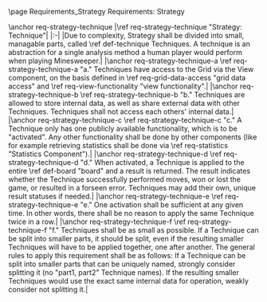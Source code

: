 \page Requirements_Strategy Requirements: Strategy

\anchor req-strategy-technique
|\ref req-strategy-technique "Strategy: Technique"|
|:-|
|Due to complexity, Strategy shall be divided into small, managable parts, called \ref def-technique Techniques. A technique is an abstraction for a single analysis method a human player would perform when playing Minesweeper.|
|\anchor req-strategy-technique-a \ref req-strategy-technique-a "a." Techniques have access to the Grid via the View component, on the basis defined in \ref req-grid-data-access "grid data access" and \ref req-view-functionality "view functionality".|
|\anchor req-strategy-technique-b \ref req-strategy-technique-b "b." Techniques are allowed to store internal data, as well as share external data with other Techniques. Techniques shall not access each others' internal data.|
|\anchor req-strategy-technique-c \ref req-strategy-technique-c "c." A Technique only has one publicly available functionality, which is to be "activated". Any other functionality shall be done by other components (like for example retrieving statistics shall be done via \ref req-statistics "Statistics Component").|
|\anchor req-strategy-technique-d \ref req-strategy-technique-d "d." When activated, a Technique is applied to the entire \ref def-board "board" and a result is returned. The result indicates whether the Technique successfully performed moves, won or lost the game, or resulted in a forseen error. Techniques may add their own, unique result statuses if needed.|
|\anchor req-strategy-technique-e \ref req-strategy-technique-e "e." One activation shall be sufficient at any given time. In other words, there shall be no reason to apply the same Technique twice in a row.|
|\anchor req-strategy-technique-f \ref req-strategy-technique-f "f." Techniques shall be as small as possible. If a Technique can be split into smaller parts, it should be split, even if the resulting smaller Techniques will have to be applied together, one after another. The general rules to apply this requirement shall be as follows: If a Technique can be split into smaller parts that can be uniquely named, strongly consider splitting it (no "part1, part2" Technique names). If the resulting smaller Techniques would use the exact same internal data for operation, weakly consider not splitting it.|
